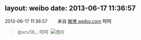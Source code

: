 layout: weibo
date: 2013-06-17 11:36:57
---
2013-06-17 11:36:57  &nbsp;&nbsp;&nbsp;&nbsp;&nbsp;&nbsp; 来自 <a href="http://weibo.com/" rel="nofollow">微博 weibo.com</a>
呵呵
>  @xcv58_: 呵呵 ​​​
>  ![图片](https://ww2.sinaimg.cn/large/801f7e9ajw1e5qu83ib5lj20c80fnmy6.jpg)
